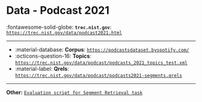 # Data - Podcast 2021 

:fontawesome-solid-globe: **`trec.nist.gov`**: [`https://trec.nist.gov/data/podcast2021.html`](https://trec.nist.gov/data/podcast2021.html)

---

- :material-database: **Corpus**: [`https://podcastsdataset.byspotify.com/`](https://podcastsdataset.byspotify.com/)
- :octicons-question-16: **Topics**: [`https://trec.nist.gov/data/podcast/podcasts_2021_topics_test.xml`](https://trec.nist.gov/data/podcast/podcasts_2021_topics_test.xml)
- :material-label: **Qrels**: [`https://trec.nist.gov/data/podcast/podcasts2021-segments.qrels`](https://trec.nist.gov/data/podcast/podcasts2021-segments.qrels)


---

**Other:** [`Evaluation script for Segment Retrieval task`](https://trec.nist.gov/data/podcast/eval-podcast.py)
